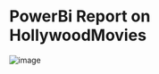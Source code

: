# PowerBi Report on HollywoodMovies

![image](https://github.com/Rashedul007/PowerBi_HollywoodMovies/assets/6073602/cbb8a0fc-5602-4af1-94d6-138f6b12c909)
